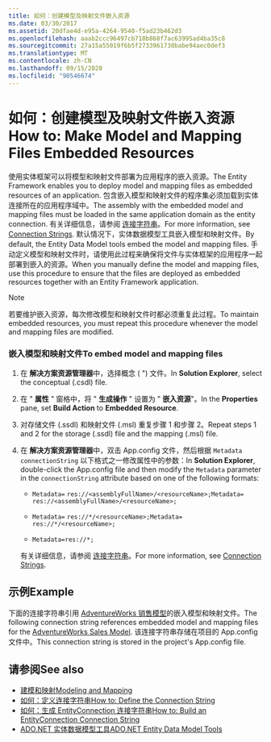 ```yaml
---
title: 如何：创建模型及映射文件嵌入资源
ms.date: 03/30/2017
ms.assetid: 20dfae4d-e95a-4264-9540-f5ad23b462d3
ms.openlocfilehash: aaab2ccc96497cb718b868f7ac63995ad4ba35c8
ms.sourcegitcommit: 27a15a55019f6b5f2733961738babe94aec0def3
ms.translationtype: MT
ms.contentlocale: zh-CN
ms.lasthandoff: 09/15/2020
ms.locfileid: "90546674"
---
```

# <a name="how-to-make-model-and-mapping-files-embedded-resources"></a><span data-ttu-id="f63ad-102">如何：创建模型及映射文件嵌入资源</span><span class="sxs-lookup"><span data-stu-id="f63ad-102">How to: Make Model and Mapping Files Embedded Resources</span></span>
<span data-ttu-id="f63ad-103">使用实体框架可以将模型和映射文件部署为应用程序的嵌入资源。</span><span class="sxs-lookup"><span data-stu-id="f63ad-103">The Entity Framework enables you to deploy model and mapping files as embedded resources of an application.</span></span> <span data-ttu-id="f63ad-104">包含嵌入模型和映射文件的程序集必须加载到实体连接所在的应用程序域中。</span><span class="sxs-lookup"><span data-stu-id="f63ad-104">The assembly with the embedded model and mapping files must be loaded in the same application domain as the entity connection.</span></span> <span data-ttu-id="f63ad-105">有关详细信息，请参阅 [连接字符串](connection-strings.md)。</span><span class="sxs-lookup"><span data-stu-id="f63ad-105">For more information, see [Connection Strings](connection-strings.md).</span></span> <span data-ttu-id="f63ad-106">默认情况下，实体数据模型工具嵌入模型和映射文件。</span><span class="sxs-lookup"><span data-stu-id="f63ad-106">By default, the Entity Data Model tools embed the model and mapping files.</span></span> <span data-ttu-id="f63ad-107">手动定义模型和映射文件时，请使用此过程来确保将文件与实体框架的应用程序一起部署到嵌入的资源。</span><span class="sxs-lookup"><span data-stu-id="f63ad-107">When you manually define the model and mapping files, use this procedure to ensure that the files are deployed as embedded resources together with an Entity Framework application.</span></span>  
  
> [!NOTE]
> <span data-ttu-id="f63ad-108">若要维护嵌入资源，每次修改模型和映射文件时都必须重复此过程。</span><span class="sxs-lookup"><span data-stu-id="f63ad-108">To maintain embedded resources, you must repeat this procedure whenever the model and mapping files are modified.</span></span>  
  
### <a name="to-embed-model-and-mapping-files"></a><span data-ttu-id="f63ad-109">嵌入模型和映射文件</span><span class="sxs-lookup"><span data-stu-id="f63ad-109">To embed model and mapping files</span></span>  
  
1. <span data-ttu-id="f63ad-110">在 **解决方案资源管理器**中，选择概念 ( ") 文件。</span><span class="sxs-lookup"><span data-stu-id="f63ad-110">In **Solution Explorer**, select the conceptual (.csdl) file.</span></span>  
  
2. <span data-ttu-id="f63ad-111">在 " **属性** " 窗格中，将 " **生成操作** " 设置为 " **嵌入资源**"。</span><span class="sxs-lookup"><span data-stu-id="f63ad-111">In the **Properties** pane, set **Build Action** to **Embedded Resource**.</span></span>  
  
3. <span data-ttu-id="f63ad-112">对存储文件 (.ssdl) 和映射文件 (.msl) 重复步骤 1 和步骤 2。</span><span class="sxs-lookup"><span data-stu-id="f63ad-112">Repeat steps 1 and 2 for the storage (.ssdl) file and the mapping (.msl) file.</span></span>  
  
4. <span data-ttu-id="f63ad-113">在 **解决方案资源管理器**中，双击 App.config 文件，然后根据 `Metadata` `connectionString` 以下格式之一修改属性中的参数：</span><span class="sxs-lookup"><span data-stu-id="f63ad-113">In **Solution Explorer**, double-click the App.config file and then modify the `Metadata` parameter in the `connectionString` attribute based on one of the following formats:</span></span>  
  
    - <span data-ttu-id="f63ad-114">`Metadata=` `res://<assemblyFullName>/<resourceName>;`</span><span class="sxs-lookup"><span data-stu-id="f63ad-114">`Metadata=` `res://<assemblyFullName>/<resourceName>;`</span></span>  
  
    - <span data-ttu-id="f63ad-115">`Metadata=` `res://*/<resourceName>;`</span><span class="sxs-lookup"><span data-stu-id="f63ad-115">`Metadata=` `res://*/<resourceName>;`</span></span>  
  
    - `Metadata=res://*;`  
  
     <span data-ttu-id="f63ad-116">有关详细信息，请参阅 [连接字符串](connection-strings.md)。</span><span class="sxs-lookup"><span data-stu-id="f63ad-116">For more information, see [Connection Strings](connection-strings.md).</span></span>  
  
## <a name="example"></a><span data-ttu-id="f63ad-117">示例</span><span class="sxs-lookup"><span data-stu-id="f63ad-117">Example</span></span>  
 <span data-ttu-id="f63ad-118">下面的连接字符串引用 [AdventureWorks 销售模型](https://github.com/Microsoft/sql-server-samples/releases/tag/adventureworks)的嵌入模型和映射文件。</span><span class="sxs-lookup"><span data-stu-id="f63ad-118">The following connection string references embedded model and mapping files for the [AdventureWorks Sales Model](https://github.com/Microsoft/sql-server-samples/releases/tag/adventureworks).</span></span> <span data-ttu-id="f63ad-119">该连接字符串存储在项目的 App.config 文件中。</span><span class="sxs-lookup"><span data-stu-id="f63ad-119">This connection string is stored in the project's App.config file.</span></span>  

## <a name="see-also"></a><span data-ttu-id="f63ad-120">请参阅</span><span class="sxs-lookup"><span data-stu-id="f63ad-120">See also</span></span>

- [<span data-ttu-id="f63ad-121">建模和映射</span><span class="sxs-lookup"><span data-stu-id="f63ad-121">Modeling and Mapping</span></span>](modeling-and-mapping.md)
- [<span data-ttu-id="f63ad-122">如何：定义连接字符串</span><span class="sxs-lookup"><span data-stu-id="f63ad-122">How to: Define the Connection String</span></span>](how-to-define-the-connection-string.md)
- [<span data-ttu-id="f63ad-123">如何：生成 EntityConnection 连接字符串</span><span class="sxs-lookup"><span data-stu-id="f63ad-123">How to: Build an EntityConnection Connection String</span></span>](how-to-build-an-entityconnection-connection-string.md)
- <span data-ttu-id="f63ad-124">[ADO.NET 实体数据模型工具](/previous-versions/dotnet/netframework-4.0/bb399249(v=vs.100))</span><span class="sxs-lookup"><span data-stu-id="f63ad-124">[ADO.NET Entity Data Model Tools](/previous-versions/dotnet/netframework-4.0/bb399249(v=vs.100))</span></span>
